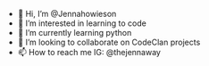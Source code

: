 - 👋 Hi, I’m @Jennahowieson
- 👀 I’m interested in learning to code
- 🌱 I’m currently learning python
- 💞️ I’m looking to collaborate on CodeClan projects
- 📫 How to reach me IG: @thejennaway

<!---
Jennahowieson/Jennahowieson is a ✨ special ✨ repository because its `README.md` (this file) appears on your GitHub profile.
You can click the Preview link to take a look at your changes.
--->
